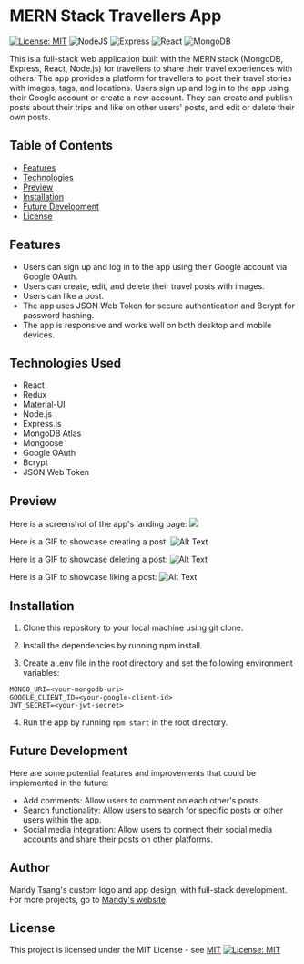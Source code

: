 # MERN Stack Travellers App
[![License: MIT](https://img.shields.io/badge/License-MIT-yellow.svg)](https://opensource.org/licenses/MIT)
![NodeJS](https://img.shields.io/badge/node.js-6DA55F?style=for-the-badge&logo=node.js&logoColor=white)
![Express](https://img.shields.io/badge/Express.js-404D59?style=for-the-badge)
![React](https://img.shields.io/badge/React-20232A?style=for-the-badge&logo=react&logoColor=61DAFB)
![MongoDB](https://img.shields.io/badge/MongoDB-4EA94B?style=for-the-badge&logo=mongodb&logoColor=white)

This is a full-stack web application built with the MERN stack (MongoDB, Express, React, Node.js) for travellers to share their travel experiences with others. The app provides a platform for travellers to post their travel stories with images, tags, and locations. Users sign up and log in to the app using their Google account or create a new account. They can create and publish posts about their trips and like on other users' posts, and edit or delete their own posts.


## Table of Contents

- [Features](#features)
- [Technologies](#technologies-used)
- [Preview](#preview)
- [Installation](#installation)
- [Future Development](#future-development)
- [License](#license)


## Features

- Users can sign up and log in to the app using their Google account via Google OAuth.
- Users can create, edit, and delete their travel posts with images.
- Users can like a post.
- The app uses JSON Web Token for secure authentication and Bcrypt for password hashing.
- The app is responsive and works well on both desktop and mobile devices.


## Technologies Used

- React
- Redux
- Material-UI
- Node.js
- Express.js
- MongoDB Atlas
- Mongoose
- Google OAuth
- Bcrypt
- JSON Web Token


## Preview

Here is a screenshot of the app's landing page:
<img src="assets/images/travellers-landing-page.png">

Here is a GIF to showcase creating a post:
![Alt Text](assets/images/create-post.gif)

Here is a GIF to showcase deleting a post:
![Alt Text](assets/images/delete-post.gif)

Here is a GIF to showcase liking a post:
![Alt Text](assets/images/like-post.gif)


## Installation

1. Clone this repository to your local machine using git clone.

2. Install the dependencies by running npm install.

3. Create a .env file in the root directory and set the following environment variables:
```
MONGO_URI=<your-mongodb-uri>
GOOGLE_CLIENT_ID=<your-google-client-id>
JWT_SECRET=<your-jwt-secret>
```

4. Run the app by running `npm start` in the root directory.


## Future Development

Here are some potential features and improvements that could be implemented in the future:
- Add comments: Allow users to comment on each other's posts.
- Search functionality: Allow users to search for specific posts or other users within the app.
- Social media integration: Allow users to connect their social media accounts and share their posts on other platforms.


## Author

Mandy Tsang's custom logo and app design, with full-stack development. For more projects, go to [Mandy's website](https://mandytsang.com).


## License

This project is licensed under the MIT License - see [MIT](https://opensource.org/licenses/MIT)
[![License: MIT](https://img.shields.io/badge/License-MIT-yellow.svg)](https://opensource.org/licenses/MIT)

